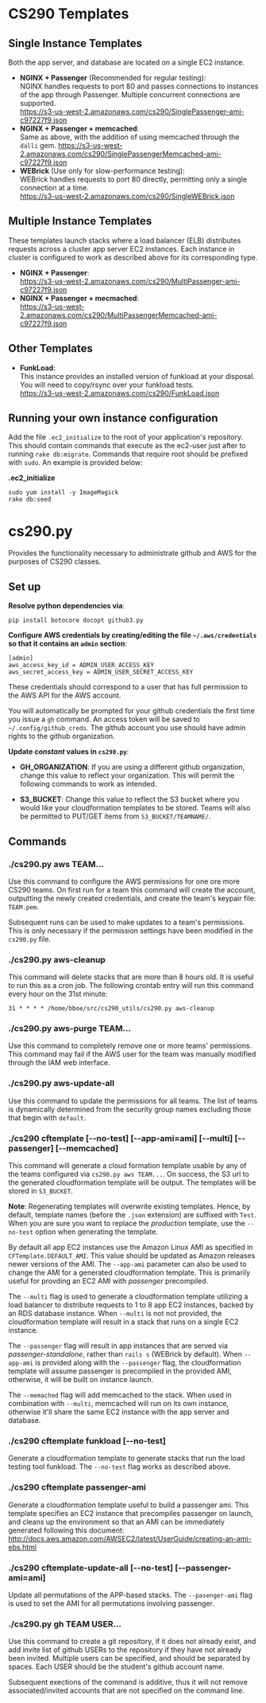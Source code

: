 # CS290 Templates

## Single Instance Templates

Both the app server, and database are located on a single EC2 instance.

* __NGINX + Passenger__ (Recommended for regular testing):  
  NGINX handles requests to port 80 and passes connections to instances of the
  app through Passenger. Multiple concurrent connections are supported.  
  https://s3-us-west-2.amazonaws.com/cs290/SinglePassenger-ami-c97227f9.json
* __NGINX + Passenger + memcached__:  
  Same as above, with the addition of using memcached through the `dalli` gem.
  https://s3-us-west-2.amazonaws.com/cs290/SinglePassengerMemcached-ami-c97227f9.json
* __WEBrick__ (Use only for slow-performance testing):  
  WEBrick handles requests to port 80 directly, permitting only a single
  connection at a time.  
  https://s3-us-west-2.amazonaws.com/cs290/SingleWEBrick.json


## Multiple Instance Templates

These templates launch stacks where a load balancer (ELB) distributes requests
across a cluster app server EC2 instances. Each instance in cluster is
configured to work as described above for its corresponding type.

* __NGINX + Passenger__:  
  https://s3-us-west-2.amazonaws.com/cs290/MultiPassenger-ami-c97227f9.json
* __NGINX + Passenger + mecmached__:  
  https://s3-us-west-2.amazonaws.com/cs290/MultiPassengerMemcached-ami-c97227f9.json

## Other Templates

* __FunkLoad__:  
  This instance provides an installed version of funkload at your disposal. You
  will need to copy/rsync over your funkload tests.  
  https://s3-us-west-2.amazonaws.com/cs290/FunkLoad.json


## Running your own instance configuration

Add the file `.ec2_initialize` to the root of your application's
repository. This should contain commands that execute as the ec2-user just
after to running `rake db:migrate`. Commands that require root should be
prefixed with `sudo`. An example is provided below:

__.ec2_initialize__

    sudo yum install -y ImageMagick
    rake db:seed


# cs290.py

Provides the functionality necessary to administrate github and AWS for the
purposes of CS290 classes.


## Set up

__Resolve python dependencies via__:

    pip install botocore docopt github3.py

__Configure AWS credentials by creating/editing the file `~/.aws/credentials`
so that it contains an `admin` section__:

    [admin]
    aws_access_key_id = ADMIN_USER_ACCESS_KEY
    aws_secret_access_key = ADMIN_USER_SECRET_ACCESS_KEY

These credentials should correspond to a user that has full permission to the
AWS API for the AWS account.

You will automatically be prompted for your github credentials the first time
you issue a `gh` command. An access token will be saved to
`~/.config/github_creds`. The github account you use should have admin rights
to the github organization.

__Update _constant_ values in `cs290.py`__:

* __GH_ORGANIZATION__: If you are using a different github organization, change
  this value to reflect your organization. This will permit the following
  commands to work as intended.

* __S3_BUCKET__: Change this value to reflect the S3 bucket where you would
  like your cloudformation templates to be stored. Teams will also be permitted
  to PUT/GET items from `S3_BUCKET/TEAMNAME/`.

## Commands

### ./cs290.py aws TEAM...

Use this command to configure the AWS permissions for one ore more CS290
teams. On first run for a team this command will create the account, outputting
the newly created credentials, and create the team's keypair file: `TEAM.pem`.

Subsequent runs can be used to make updates to a team's permissions. This is
only necessary if the permission settings have been modified in the `cs290.py`
file.

### ./cs290.py aws-cleanup

This command will delete stacks that are more than 8 hours old. It is useful to
run this as a cron job. The following crontab entry will run this command every
hour on the 31st minute:

    31 * * * * /home/bboe/src/cs290_utils/cs290.py aws-cleanup

### ./cs290.py aws-purge TEAM...

Use this command to completely remove one or more teams' permissions. This
command may fail if the AWS user for the team was manually modified through the
IAM web interface.

### ./cs290.py aws-update-all

Use this command to update the permissions for all teams. The list of teams is
dynamically determined from the security group names excluding those that begin
with `default`.

### ./cs290 cftemplate [--no-test] [--app-ami=ami] [--multi] [--passenger] [--memcached]

This command will generate a cloud formation template usable by any of the
teams configured via `cs290.py aws TEAM...`. On success, the S3 url to the
generated cloudformation template will be output. The templates will be stored
in `S3_BUCKET`.

__Note__: Regenerating templates will overwrite existing templates. Hence, by
default, template names (before the `.json` extension) are suffixed with
`Test`. When you are sure you want to replace the _production_ template, use
the `--no-test` option when generating the template.

By default all app EC2 instances use the Amazon Linux AMI as specified in
`CFTemplate.DEFAULT_AMI`. This value should be updated as Amazon releases newer
versions of the AMI. The `--app-ami` parameter can also be used to change the
AMI for a generated cloudformation template. This is primarily useful for
provding an EC2 AMI with _passenger_ precompiled.

The `--multi` flag is used to generate a cloudformation template utilizing a
load balancer to distribute requests to 1 to 8 app EC2 instances, backed by an
RDS database instance. When `--multi` is not not provided, the cloudformation
template will result in a stack that runs on a single EC2 instance.

The `--passenger` flag will result in app instances that are served via
_passenger-standalone_, rather than `rails s` (WEBrick by default). When
`--app-ami` is provided along with the `--passenger` flag, the cloudformation
template will assume passenger is precompiled in the provided AMI, otherwise,
it will be built on instance launch.

The `--memached` flag will add memcached to the stack. When used in combination
with `--multi`, memcached will run on its own instance, otherwise it'll share
the same EC2 instance with the app server and database.

### ./cs290 cftemplate funkload [--no-test]

Generate a cloudformation template to generate stacks that run the load testing
tool funkload. The `--no-test` flag works as described above.

### ./cs290 cftemplate passenger-ami

Generate a cloudformation template useful to build a passenger ami. This
template specifies an EC2 instance that precompiles passenger on launch, and
cleans up the environment so that an AMI can be immediately generated following
this document:
http://docs.aws.amazon.com/AWSEC2/latest/UserGuide/creating-an-ami-ebs.html

### ./cs290 cftemplate-update-all [--no-test] [--passenger-ami=ami]

Update all permutations of the APP-based stacks. The `--pasenger-ami` flag is
used to set the AMI for all permutations involving passenger.

### ./cs290.py gh TEAM USER...

Use this command to create a git repository, if it does not already exist, and
add invite list of github USERs to the repository if they have not already been
invited. Multiple users can be specified, and should be separated by
spaces. Each USER should be the student's github account name.

Subsequent exections of the command is additive, thus it will not remove
associated/invited accounts that are not specified on the command line.
